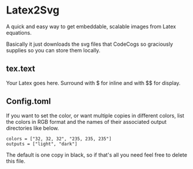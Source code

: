 # Latex2Svg
A quick and easy way to get embeddable, scalable images from Latex equations.

Basically it just downloads the svg files that CodeCogs so graciously supplies so you can store them locally.

## tex.text
Your Latex goes here. Surround with $ for inline and with $$ for display.

## Config.toml
If you want to set the color, or want multiple copies in different colors,
list the colors in RGB format and the names of their associated output directories like below.
```
colors = ["32, 32, 32", "235, 235, 235"]
outputs = ["light", "dark"]
```
The default is one copy in black, so if that's all you need feel free to delete this file.
